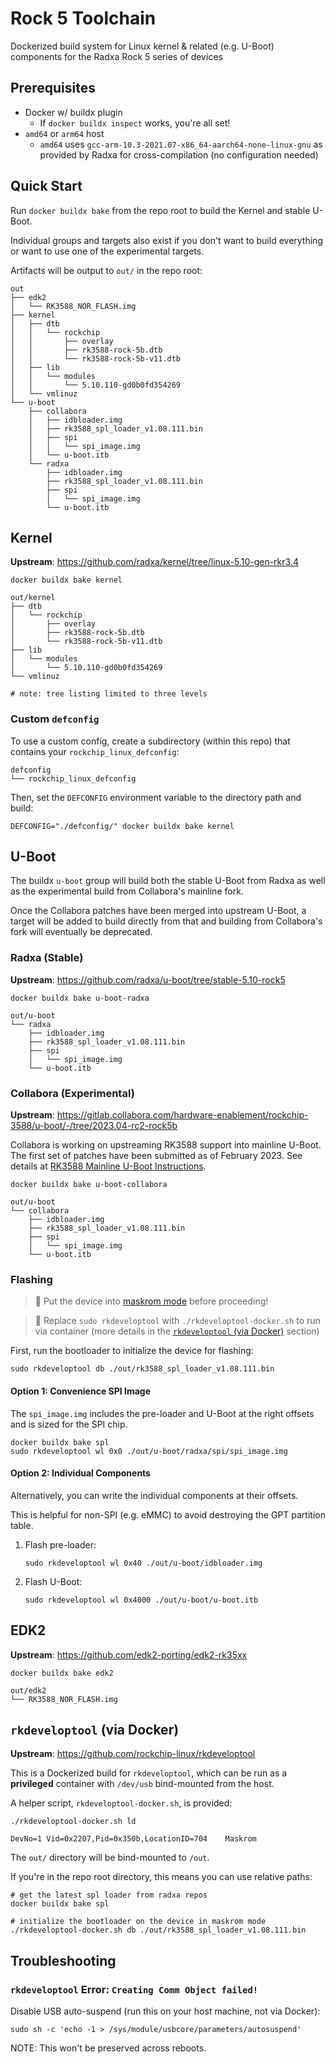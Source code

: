 # Rock 5 Toolchain
Dockerized build system for Linux kernel & related (e.g. U-Boot) components for the Radxa Rock 5 series of devices

## Prerequisites
* Docker w/ buildx plugin
  * If `docker buildx inspect` works, you're all set!
* `amd64` or `arm64` host
  * `amd64` uses `gcc-arm-10.3-2021.07-x86_64-aarch64-none-linux-gnu` as provided by Radxa for cross-compilation (no configuration needed)

## Quick Start
Run `docker buildx bake` from the repo root to build the Kernel and stable U-Boot.

Individual groups and targets also exist if you don't want to build everything or want to use one of the experimental targets.

Artifacts will be output to `out/` in the repo root:
```
out
├── edk2
│   └── RK3588_NOR_FLASH.img
├── kernel
│   ├── dtb
│   │   └── rockchip
│   │       ├── overlay
│   │       ├── rk3588-rock-5b.dtb
│   │       └── rk3588-rock-5b-v11.dtb
│   ├── lib
│   │   └── modules
│   │       └── 5.10.110-gd0b0fd354269
│   └── vmlinuz
└── u-boot
    ├── collabora
    │   ├── idbloader.img
    │   ├── rk3588_spl_loader_v1.08.111.bin
    │   ├── spi
    │   │   └── spi_image.img
    │   └── u-boot.itb
    └── radxa
        ├── idbloader.img
        ├── rk3588_spl_loader_v1.08.111.bin
        ├── spi
        │   └── spi_image.img
        └── u-boot.itb
```

## Kernel
**Upstream**: https://github.com/radxa/kernel/tree/linux-5.10-gen-rkr3.4

```shell
docker buildx bake kernel
```
```
out/kernel
├── dtb
│   └── rockchip
│       ├── overlay
│       ├── rk3588-rock-5b.dtb
│       └── rk3588-rock-5b-v11.dtb
├── lib
│   └── modules
│       └── 5.10.110-gd0b0fd354269
└── vmlinuz

# note: tree listing limited to three levels
```

### Custom `defconfig`
To use a custom config, create a subdirectory (within this repo) that contains your `rockchip_linux_defconfig`:
```
defconfig
└── rockchip_linux_defconfig
```
Then, set the `DEFCONFIG` environment variable to the directory path and build:
```shell
DEFCONFIG="./defconfig/" docker buildx bake kernel
```

## U-Boot
The buildx `u-boot` group will build both the stable U-Boot from Radxa as well as the experimental build from Collabora's mainline fork.

Once the Collabora patches have been merged into upstream U-Boot, a target will be added to build directly from that and building from Collabora's fork will eventually be deprecated.

### Radxa (Stable)
**Upstream**: https://github.com/radxa/u-boot/tree/stable-5.10-rock5
```shell
docker buildx bake u-boot-radxa
```
```
out/u-boot
└── radxa
    ├── idbloader.img
    ├── rk3588_spl_loader_v1.08.111.bin
    ├── spi
    │   └── spi_image.img
    └── u-boot.itb
```

### Collabora (Experimental)
**Upstream**: https://gitlab.collabora.com/hardware-enablement/rockchip-3588/u-boot/-/tree/2023.04-rc2-rock5b

Collabora is working on upstreaming RK3588 support into mainline U-Boot.
The first set of patches have been submitted as of February 2023.
See details at [RK3588 Mainline U-Boot Instructions](https://gitlab.collabora.com/hardware-enablement/rockchip-3588/notes-for-rockchip-3588/-/blob/main/upstream_uboot.md).

```shell
docker buildx bake u-boot-collabora
```
```
out/u-boot
└── collabora
    ├── idbloader.img
    ├── rk3588_spl_loader_v1.08.111.bin
    ├── spi
    │   └── spi_image.img
    └── u-boot.itb
```

### Flashing
> 💁 Put the device into [maskrom mode](https://wiki.radxa.com/Rock5/install/spi#Advanced_.28external.29_method) before proceeding!

> 🐳 Replace `sudo rkdeveloptool` with `./rkdeveloptool-docker.sh` to run via container (more details in the [`rkdeveloptool` (via Docker)](#rkdeveloptool-via-docker) section)

First, run the bootloader to initialize the device for flashing:
```shell
sudo rkdeveloptool db ./out/rk3588_spl_loader_v1.08.111.bin
```

#### Option 1: Convenience SPI Image
The `spi_image.img` includes the pre-loader and U-Boot at the right offsets and is sized for the SPI chip.
```shell
docker buildx bake spl
sudo rkdeveloptool wl 0x0 ./out/u-boot/radxa/spi/spi_image.img
```

#### Option 2: Individual Components
Alternatively, you can write the individual components at their offsets.

This is helpful for non-SPI (e.g. eMMC) to avoid destroying the GPT partition table.

1. Flash pre-loader:
   ```shell
   sudo rkdeveloptool wl 0x40 ./out/u-boot/idbloader.img
   ```
2. Flash U-Boot:
   ```shell
   sudo rkdeveloptool wl 0x4000 ./out/u-boot/u-boot.itb
   ```

## EDK2
**Upstream**: https://github.com/edk2-porting/edk2-rk35xx
```shell
docker buildx bake edk2
```
```
out/edk2
└── RK3588_NOR_FLASH.img
```

## `rkdeveloptool` (via Docker)
**Upstream**: https://github.com/rockchip-linux/rkdeveloptool

This is a Dockerized build for `rkdeveloptool`, which can be run as a **privileged** container with `/dev/usb` bind-mounted from the host.

A helper script, `rkdeveloptool-docker.sh`, is provided:
```shell
./rkdeveloptool-docker.sh ld
```
```
DevNo=1 Vid=0x2207,Pid=0x350b,LocationID=704    Maskrom
```
The `out/` directory will be bind-mounted to `/out`.

If you're in the repo root directory, this means you can use relative paths:
```shell
# get the latest spl loader from radxa repos 
docker buildx bake spl

# initialize the bootloader on the device in maskrom mode
./rkdeveloptool-docker.sh db ./out/rk3588_spl_loader_v1.08.111.bin
```

## Troubleshooting
### `rkdeveloptool` Error: `Creating Comm Object failed!`
Disable USB auto-suspend (run this on your host machine, not via Docker):
```shell
sudo sh -c 'echo -1 > /sys/module/usbcore/parameters/autosuspend'
```
NOTE: This won't be preserved across reboots.
